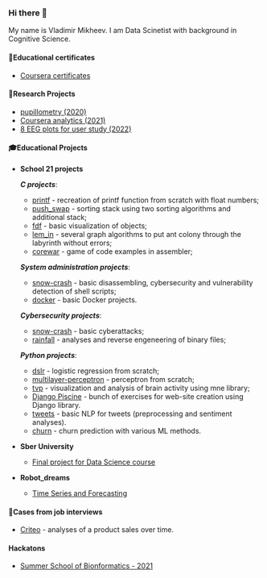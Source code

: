 ### Hi there 👋
My name is Vladimir Mikheev. I am Data Scinetist with background in Cognitive Science. 

<!--
**vladdez/vladdez** is a ✨ _special_ ✨ repository because its `README.md` (this file) appears on your GitHub profile.

Here are some ideas to get you started:

- 🔭 I’m currently working on ...
- 🌱 I’m currently learning ...
- 👯 I’m looking to collaborate on ...
- 🤔 I’m looking for help with ...
- 💬 Ask me about ...
- 📫 How to reach me: ...
- 😄 Pronouns: ...
- ⚡ Fun fact: ...
-->

#### 📜Educational certificates
- [Coursera certificates](https://github.com/vladdez/MOOC_certeficates)
 
#### 🔬Research Projects
- [pupillometry (2020)](https://github.com/vladdez/Pupillomerty-Project)
- [Coursera analytics (2021)](https://github.com/vladdez/HSE_MOOC_forums_analytics)
- [8 EEG plots for user study (2022)](https://github.com/vladdez/EEG_plots) 

#### 🎓Educational Projects
 - **School 21 projects** 

   ***C projects***:
     - [printf](https://github.com/vladdez/ft_printf) - recreation of printf function from scratch with float numbers;
     - [push_swap](https://github.com/vladdez/push_swap) - sorting stack using two sorting algorithms and additional stack;
     - [fdf](https://github.com/vladdez/fdf) - basic visualization of objects;
     - [lem_in](https://github.com/vladdez/lem-in) - several graph algorithms to put ant colony through the labyrinth without errors;
     - [corewar](https://github.com/almayor/corewar) - game of code examples in assembler;

   ***System administration projects***:
     - [snow-crash](https://github.com/vladdez/snow-crash) - basic disassembling, cybersecurity and vulnerability detection of shell scripts;
     - [docker](https://github.com/vladdez/docker) - basic Docker projects.

    ***Cybersecurity projects***:
    - [snow-crash](https://github.com/vladdez/snow-crash) - basic cyberattacks;
    - [rainfall](https://github.com/vladdez/rainfall) - analyses and reverse engeneering of binary files;
    
    ***Python projects***:
     - [dslr](https://github.com/vladdez/dslr) - logistic regression from scratch;
     - [multilayer-perceptron](https://github.com/vladdez/multilayer_perceptron)  - perceptron from scratch;
     - [tvp](https://github.com/vladdez/total-perspective-vortex) - visualization and analysis of brain activity using mne library;
     - [Django Piscine](https://github.com/vladdez/Django-Piscine) - bunch of exercises for web-site creation using Django library.
     - [tweets](https://github.com/vladdez/tweets) - basic NLP for tweets (preprocessing and sentiment analyses).
     - [churn](https://github.com/vladdez/churn) - churn prediction with various ML methods.


 - **Sber University** 
   - [Final project for Data Science course](https://github.com/vladdez/project_for_Sber_University)
 - **Robot_dreams** 
   - [Time Series and Forecasting](https://github.com/vladdez/RD_forscasting)

#### 👔Cases from job interviews

   - [Criteo](https://github.com/vladdez/Criteo_case) - analyses of a product sales over time.

#### Hackatons

   - [Summer School of Bionformatics - 2021](https://github.com/rainsummer613/biss_bar)



